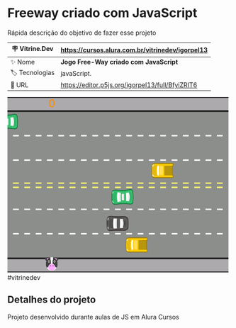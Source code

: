 # Freeway criado com JavaScript

Rápida descrição do objetivo de fazer esse projeto

| :placard: Vitrine.Dev | https://cursos.alura.com.br/vitrinedev/igorpel13 |
| -------------  | --- |
| :sparkles: Nome        | **Jogo Free-Way criado com JavaScript**
| :label: Tecnologias | javaScript.
| :rocket: URL         | https://editor.p5js.org/igorpel13/full/BfyiZRIT6

<!-- Inserir imagem com a #vitrinedev ao final do link -->
![](https://github.com/igorpm13/freeway-alura/blob/master/freeway-alura.png)#vitrinedev

## Detalhes do projeto
Projeto desenvolvido durante aulas de JS em Alura Cursos
